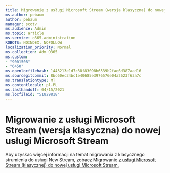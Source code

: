 ```yaml
---
title: Migrowanie z usługi Microsoft Stream (wersja klasyczna) do nowej usługi Microsoft Stream
ms.author: pebaum
author: pebaum
manager: scotv
ms.audience: Admin
ms.topic: article
ms.service: o365-administration
ROBOTS: NOINDEX, NOFOLLOW
localization_priority: Normal
ms.collection: Adm_O365
ms.custom:
- "9001508"
- "6450"
ms.openlocfilehash: 1443213e1d7c38f83098b6539b2fae6d387aad16
ms.sourcegitcommit: 8bc60ec34bc1e40685e3976576e04a2623f63a7c
ms.translationtype: MT
ms.contentlocale: pl-PL
ms.lasthandoff: 04/15/2021
ms.locfileid: "51829818"
---
```

# <a name="migrate-from-microsoft-stream-classic-to-the-new-microsoft-stream"></a>Migrowanie z usługi Microsoft Stream (wersja klasyczna) do nowej usługi Microsoft Stream

Aby uzyskać więcej informacji na temat migrowania z klasycznego strumienia do usługi New Stream, zobacz Migrowanie [z usługi Microsoft Stream (klasycznej) do nowej usługi Microsoft Stream.](https://docs.microsoft.com/stream/classic-migration)